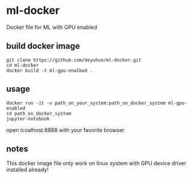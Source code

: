 # ml-docker
Docker file for ML with GPU enabled

## build docker image

```
git clone https://github.com/deyuhua/ml-docker.git
cd ml-docker
docker build -t ml-gpu-enalbed .
```

## usage

```
docker run -it -v path_on_your_system:path_on_docker_system ml-gpu-enabled
cd path_on_docker_system
jupyter-notebook
```

open lcoalhost:8888 with your favorite browser.

## notes

This docker image file only work on linux system with GPU device driver installed already!

